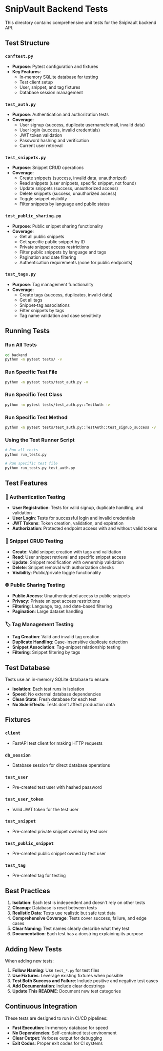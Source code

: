 # SnipVault Backend Tests

This directory contains comprehensive unit tests for the SnipVault backend API.

## Test Structure

### `conftest.py`

- **Purpose**: Pytest configuration and fixtures
- **Key Features**:
  - In-memory SQLite database for testing
  - Test client setup
  - User, snippet, and tag fixtures
  - Database session management

### `test_auth.py`

- **Purpose**: Authentication and authorization tests
- **Coverage**:
  - User signup (success, duplicate username/email, invalid data)
  - User login (success, invalid credentials)
  - JWT token validation
  - Password hashing and verification
  - Current user retrieval

### `test_snippets.py`

- **Purpose**: Snippet CRUD operations
- **Coverage**:
  - Create snippets (success, invalid data, unauthorized)
  - Read snippets (user snippets, specific snippet, not found)
  - Update snippets (success, unauthorized access)
  - Delete snippets (success, unauthorized access)
  - Toggle snippet visibility
  - Filter snippets by language and public status

### `test_public_sharing.py`

- **Purpose**: Public snippet sharing functionality
- **Coverage**:
  - Get all public snippets
  - Get specific public snippet by ID
  - Private snippet access restrictions
  - Filter public snippets by language and tags
  - Pagination and date filtering
  - Authentication requirements (none for public endpoints)

### `test_tags.py`

- **Purpose**: Tag management functionality
- **Coverage**:
  - Create tags (success, duplicates, invalid data)
  - Get all tags
  - Snippet-tag associations
  - Filter snippets by tags
  - Tag name validation and case sensitivity

## Running Tests

### Run All Tests

```bash
cd backend
python -m pytest tests/ -v
```

### Run Specific Test File

```bash
python -m pytest tests/test_auth.py -v
```

### Run Specific Test Class

```bash
python -m pytest tests/test_auth.py::TestAuth -v
```

### Run Specific Test Method

```bash
python -m pytest tests/test_auth.py::TestAuth::test_signup_success -v
```

### Using the Test Runner Script

```bash
# Run all tests
python run_tests.py

# Run specific test file
python run_tests.py test_auth.py
```

## Test Features

### 🔐 Authentication Testing

- **User Registration**: Tests for valid signup, duplicate handling, and validation
- **User Login**: Tests for successful login and invalid credentials
- **JWT Tokens**: Token creation, validation, and expiration
- **Authorization**: Protected endpoint access with and without valid tokens

### 📝 Snippet CRUD Testing

- **Create**: Valid snippet creation with tags and validation
- **Read**: User snippet retrieval and specific snippet access
- **Update**: Snippet modification with ownership validation
- **Delete**: Snippet removal with authorization checks
- **Visibility**: Public/private toggle functionality

### 🌐 Public Sharing Testing

- **Public Access**: Unauthenticated access to public snippets
- **Privacy**: Private snippet access restrictions
- **Filtering**: Language, tag, and date-based filtering
- **Pagination**: Large dataset handling

### 🏷️ Tag Management Testing

- **Tag Creation**: Valid and invalid tag creation
- **Duplicate Handling**: Case-insensitive duplicate detection
- **Snippet Association**: Tag-snippet relationship testing
- **Filtering**: Snippet filtering by tags

## Test Database

Tests use an in-memory SQLite database to ensure:

- **Isolation**: Each test runs in isolation
- **Speed**: No external database dependencies
- **Clean State**: Fresh database for each test
- **No Side Effects**: Tests don't affect production data

## Fixtures

### `client`

- FastAPI test client for making HTTP requests

### `db_session`

- Database session for direct database operations

### `test_user`

- Pre-created test user with hashed password

### `test_user_token`

- Valid JWT token for the test user

### `test_snippet`

- Pre-created private snippet owned by test user

### `test_public_snippet`

- Pre-created public snippet owned by test user

### `test_tag`

- Pre-created tag for testing

## Best Practices

1. **Isolation**: Each test is independent and doesn't rely on other tests
2. **Cleanup**: Database is reset between tests
3. **Realistic Data**: Tests use realistic but safe test data
4. **Comprehensive Coverage**: Tests cover success, failure, and edge cases
5. **Clear Naming**: Test names clearly describe what they test
6. **Documentation**: Each test has a docstring explaining its purpose

## Adding New Tests

When adding new tests:

1. **Follow Naming**: Use `test_*.py` for test files
2. **Use Fixtures**: Leverage existing fixtures when possible
3. **Test Both Success and Failure**: Include positive and negative test cases
4. **Add Documentation**: Include clear docstrings
5. **Update This README**: Document new test categories

## Continuous Integration

These tests are designed to run in CI/CD pipelines:

- **Fast Execution**: In-memory database for speed
- **No Dependencies**: Self-contained test environment
- **Clear Output**: Verbose output for debugging
- **Exit Codes**: Proper exit codes for CI systems
